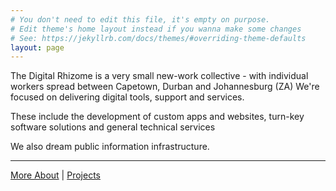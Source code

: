 ```yaml
---
# You don't need to edit this file, it's empty on purpose.
# Edit theme's home layout instead if you wanna make some changes
# See: https://jekyllrb.com/docs/themes/#overriding-theme-defaults
layout: page
---
```



The Digital Rhizome is a very small new-work collective - with individual workers spread between Capetown, Durban and Johannesburg (ZA)
We're focused on delivering digital tools, support and services. 

These include the development of custom apps and websites, turn-key software solutions and general technical services

We also dream public information infrastructure. 

------
[More About](/about/) | [Projects](/projects)






